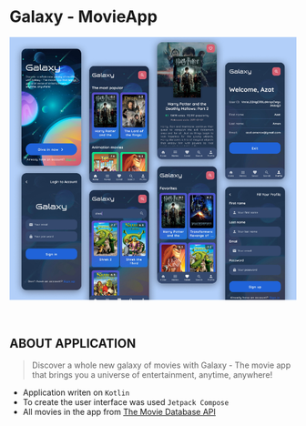 # Galaxy - MovieApp

<img src="https://github.com/azikkw/Galaxy-MovieApp/blob/main/Galaxy.jpg">
  
⠀  
## ABOUT APPLICATION

>Discover a whole new galaxy of movies with Galaxy - The movie app that brings you a universe of entertainment, anytime, anywhere!

* Application writen on `Kotlin`
* To create the user interface was used `Jetpack Compose`
* All movies in the app from [The Movie Database API](https://www.themoviedb.org/)
